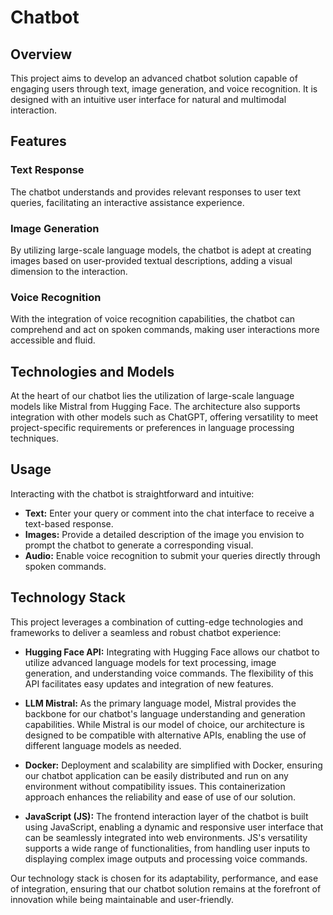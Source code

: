 # Chatbot 

## Overview
This project aims to develop an advanced chatbot solution capable of engaging users through text, image generation, and voice recognition. It is designed with an intuitive user interface for natural and multimodal interaction.

## Features

### Text Response
The chatbot understands and provides relevant responses to user text queries, facilitating an interactive assistance experience.

### Image Generation
By utilizing large-scale language models, the chatbot is adept at creating images based on user-provided textual descriptions, adding a visual dimension to the interaction.

### Voice Recognition
With the integration of voice recognition capabilities, the chatbot can comprehend and act on spoken commands, making user interactions more accessible and fluid.

## Technologies and Models
At the heart of our chatbot lies the utilization of large-scale language models like Mistral from Hugging Face. The architecture also supports integration with other models such as ChatGPT, offering versatility to meet project-specific requirements or preferences in language processing techniques.

## Usage

Interacting with the chatbot is straightforward and intuitive:

- **Text:** Enter your query or comment into the chat interface to receive a text-based response.
- **Images:** Provide a detailed description of the image you envision to prompt the chatbot to generate a corresponding visual.
- **Audio:** Enable voice recognition to submit your queries directly through spoken commands.

## Technology Stack

This project leverages a combination of cutting-edge technologies and frameworks to deliver a seamless and robust chatbot experience:

- **Hugging Face API:** Integrating with Hugging Face allows our chatbot to utilize advanced language models for text processing, image generation, and understanding voice commands. The flexibility of this API facilitates easy updates and integration of new features.

- **LLM Mistral:** As the primary language model, Mistral provides the backbone for our chatbot's language understanding and generation capabilities. While Mistral is our model of choice, our architecture is designed to be compatible with alternative APIs, enabling the use of different language models as needed.

- **Docker:** Deployment and scalability are simplified with Docker, ensuring our chatbot application can be easily distributed and run on any environment without compatibility issues. This containerization approach enhances the reliability and ease of use of our solution.

- **JavaScript (JS):** The frontend interaction layer of the chatbot is built using JavaScript, enabling a dynamic and responsive user interface that can be seamlessly integrated into web environments. JS's versatility supports a wide range of functionalities, from handling user inputs to displaying complex image outputs and processing voice commands.

Our technology stack is chosen for its adaptability, performance, and ease of integration, ensuring that our chatbot solution remains at the forefront of innovation while being maintainable and user-friendly.


